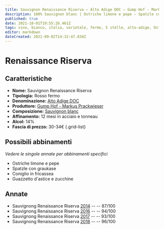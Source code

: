 ```yaml
---
title: Sauvignon Renaissance Riserva – Alto Adige DOC – Gump Hof - Markus Prackwieser – Alto-Adige (IT) – 30-34€ – 3★-5★
description: 100% Sauvignon blanc | Ostriche limone e pepe – Spatzle con graukase – Coniglio in fricassea – Guazzetto d'astice e zucchine
published: true
date: 2021-10-01T19:55:26.461Z
tags: vino, bianco, italia, varietale, fermo, 5 stelle, alto-adige, Ostriche limone e pepe, Spatzle con graukase, Coniglio in fricassea, Guazzetto d'astice e zucchine, 30-34€
editor: markdown
dateCreated: 2021-09-02T14:32:47.834Z
---
```


# Renaissance Riserva

## Caratteristiche
- **Nome:** Sauvignon Renaissance Riserva
- **Tipologia:** Rosso fermo
- **Denominazione:** [Alto Adige DOC](/denominazioni/Italia/Alto-Adige/DOC/Alto-Adige)
- **Produttore:** [Gump Hof - Markus Prackwieser](/produttori/Italia/Alto-Adige/Gump-Hof-Markus-Prackwieser) 
- **Composizione:** [Sauvignon blanc](/vitigni/Francia/bacca-bianca/sauvignon-blanc)
- **Affinamento:** 12 mesi in acciaio e tonneau
- **Alcol:** 14%
- **Fascia di prezzo:** 30-34€
{.grid-list}

## Possibili abbinamenti
*Vedere le singole annate per abbinamenti specifici*

- Ostriche limone e pepe
- Spatzle con graukase
- Coniglio in fricassea
- Guazzetto d'astice e zucchine


## Annate
- Sauvignong Renaissance Riserva [2014](/vini/Italia/Alto-Adige/Gump-Hof-Markus-Prackwieser/Sauvignon-Renaissance-Riserva/2014) -- <span class="star-3"></span> -- 87/100 
- Sauvignong Renaissance Riserva [2016](/vini/Italia/Alto-Adige/Gump-Hof-Markus-Prackwieser/Sauvignon-Renaissance-Riserva/2016) -- <span class="star-5"></span> -- 94/100  
- Sauvignong Renaissance Riserva [2017](/vini/Italia/Alto-Adige/Gump-Hof-Markus-Prackwieser/Sauvignon-Renaissance-Riserva/2017) -- <span class="star-5"></span> -- 93/100 
- Sauvignong Renaissance Riserva [2018](/vini/Italia/Alto-Adige/Gump-Hof-Markus-Prackwieser/Sauvignon-Renaissance-Riserva/2018) -- <span class="star-5"></span> -- 96/100 
 